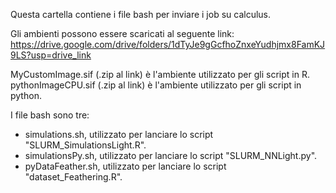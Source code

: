 Questa cartella contiene i file bash per inviare i job su calculus.

Gli ambienti possono essere scaricati al seguente link: https://drive.google.com/drive/folders/1dTyJe9gGcfhoZnxeYudhjmx8FamKJ9LS?usp=drive_link


MyCustomImage.sif (.zip al link) è l'ambiente utilizzato per gli script in R.
pythonImageCPU.sif (.zip al link) è l'ambiente utilizzato per gli script in python.

I file bash sono tre:
- simulations.sh, utilizzato per lanciare lo script "SLURM_SimulationsLight.R".
- simulationsPy.sh, utilizzato per lanciare lo script "SLURM_NNLight.py".
- pyDataFeather.sh, utilizzato per lanciare lo script "dataset_Feathering.R".
